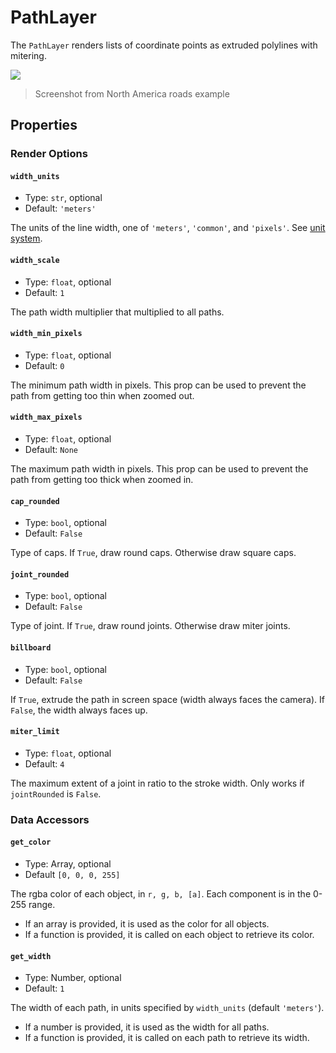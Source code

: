 # PathLayer

The `PathLayer` renders lists of coordinate points as extruded polylines with mitering.

![](../assets/path-layer-roads.jpg)

> Screenshot from North America roads example

## Properties

<!-- Inherits from all [Base Layer](https://deck.gl/docs/api-reference/core/layer) properties. -->

### Render Options

#### `width_units`

- Type: `str`, optional
- Default: `'meters'`

The units of the line width, one of `'meters'`, `'common'`, and `'pixels'`. See [unit system](https://deck.gl/docs/developer-guide/coordinate-systems#supported-units).

#### `width_scale`

- Type: `float`, optional
- Default: `1`

The path width multiplier that multiplied to all paths.

#### `width_min_pixels`

- Type: `float`, optional
- Default: `0`

The minimum path width in pixels. This prop can be used to prevent the path from getting too thin when zoomed out.

#### `width_max_pixels`

- Type: `float`, optional
- Default: `None`

The maximum path width in pixels. This prop can be used to prevent the path from getting too thick when zoomed in.

#### `cap_rounded`

- Type: `bool`, optional
- Default: `False`

Type of caps. If `True`, draw round caps. Otherwise draw square caps.

#### `joint_rounded`

- Type: `bool`, optional
- Default: `False`

Type of joint. If `True`, draw round joints. Otherwise draw miter joints.

#### `billboard`

- Type: `bool`, optional
- Default: `False`

If `True`, extrude the path in screen space (width always faces the camera).
If `False`, the width always faces up.

#### `miter_limit`

- Type: `float`, optional
- Default: `4`

The maximum extent of a joint in ratio to the stroke width.
Only works if `jointRounded` is `False`.

### Data Accessors

#### `get_color`

- Type: Array, optional
- Default `[0, 0, 0, 255]`

The rgba color of each object, in `r, g, b, [a]`. Each component is in the 0-255 range.

- If an array is provided, it is used as the color for all objects.
- If a function is provided, it is called on each object to retrieve its color.

#### `get_width`

- Type: Number, optional
- Default: `1`

The width of each path, in units specified by `width_units` (default `'meters'`).

- If a number is provided, it is used as the width for all paths.
- If a function is provided, it is called on each path to retrieve its width.
